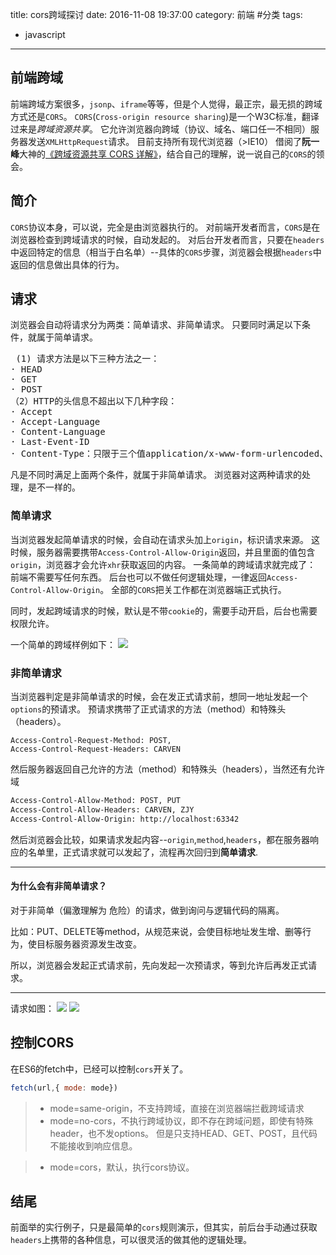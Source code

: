 title: cors跨域探讨
date: 2016-11-08 19:37:00
category: 前端 #分类
tags:
- javascript
---

## 前端跨域
前端跨域方案很多，`jsonp`、`iframe`等等，但是个人觉得，最正宗，最无损的跨域方式还是`CORS`。
`CORS`(`Cross-origin resource sharing`)是一个W3C标准，翻译过来是*跨域资源共享*。
它允许浏览器向跨域（协议、域名、端口任一不相同）服务器发送`XMLHttpRequest`请求。
目前支持所有现代浏览器（>IE10）
借阅了**阮一峰**大神的[《跨域资源共享 CORS 详解》](http://www.ruanyifeng.com/blog/2016/04/cors.html)，结合自己的理解，说一说自己的`CORS`的领会。

## 简介
`CORS`协议本身，可以说，完全是由浏览器执行的。
对前端开发者而言，`CORS`是在浏览器检查到跨域请求的时候，自动发起的。
对后台开发者而言，只要在`headers`中返回特定的信息（相当于白名单）--具体的`CORS`步骤，浏览器会根据`headers`中返回的信息做出具体的行为。


## 请求
浏览器会自动将请求分为两类：简单请求、非简单请求。
只要同时满足以下条件，就属于简单请求。
<pre>
 (1) 请求方法是以下三种方法之一：
· HEAD
· GET
· POST
（2）HTTP的头信息不超出以下几种字段：
· Accept
· Accept-Language
· Content-Language
· Last-Event-ID
· Content-Type：只限于三个值application/x-www-form-urlencoded、multipart/form-data、text/plain
</pre>
凡是不同时满足上面两个条件，就属于非简单请求。
浏览器对这两种请求的处理，是不一样的。
<!-- more -->
### 简单请求
当浏览器发起简单请求的时候，会自动在请求头加上`origin`，标识请求来源。
这时候，服务器需要携带`Access-Control-Allow-Origin`返回，并且里面的值包含`origin`，浏览器才会允许`xhr`获取返回的内容。
一条简单的跨域请求就完成了：
前端不需要写任何东西。
后台也可以不做任何逻辑处理，一律返回`Access-Control-Allow-Origin`。
全部的`CORS`把关工作都在浏览器端正式执行。

同时，发起跨域请求的时候，默认是不带`cookie`的，需要手动开启，后台也需要权限允许。

一个简单的跨域样例如下：
![](http://i1.piimg.com/567571/8e1dc61836f71770.png)

### 非简单请求
当浏览器判定是非简单请求的时候，会在发正式请求前，想同一地址发起一个`options`的预请求。
预请求携带了正式请求的方法（method）和特殊头（headers）。
```text
Access-Control-Request-Method: POST,
Access-Control-Request-Headers: CARVEN
```
然后服务器返回自己允许的方法（method）和特殊头（headers），当然还有允许域

```txt
Access-Control-Allow-Method: POST, PUT
Access-Control-Allow-Headers: CARVEN, ZJY
Access-Control-Allow-Origin: http://localhost:63342
```

然后浏览器会比较，如果请求发起内容--`origin`,`method`,`headers`，都在服务器响应的名单里，正式请求就可以发起了，流程再次回归到**简单请求**.

*******************
#### 为什么会有非简单请求？

对于非简单（偏激理解为 危险）的请求，做到询问与逻辑代码的隔离。

比如：PUT、DELETE等method，从规范来说，会使目标地址发生增、删等行为，使目标服务器资源发生改变。

所以，浏览器会发起正式请求前，先向发起一次预请求，等到允许后再发正式请求。

*****************
请求如图：
![](http://p1.bpimg.com/567571/f7da324c07160e48.png)
![](http://p1.bpimg.com/567571/e781b1a4f442c2ed.png)

## 控制CORS
在ES6的fetch中，已经可以控制`cors`开关了。
```js
fetch(url,{ mode: mode})
```
> + mode=same-origin，不支持跨域，直接在浏览器端拦截跨域请求
> + mode=no-cors，不执行跨域协议，即不存在跨域问题，即使有特殊header，也不发options。
但是只支持HEAD、GET、POST，且代码不能接收到响应信息。

> + mode=cors，默认，执行cors协议。

## 结尾
前面举的实行例子，只是最简单的`cors`规则演示，但其实，前后台手动通过获取`headers`上携带的各种信息，可以很灵活的做其他的逻辑处理。
